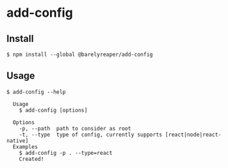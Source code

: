 # add-config

## Install

```
$ npm install --global @barelyreaper/add-config
```

## Usage

```
$ add-config --help

  Usage
    $ add-config [options]

  Options
    -p, --path  path to consider as root
    -t, --type  type of config, currently supports [react|node|react-native]
  Examples
    $ add-config -p . --type=react
    Created!
```
